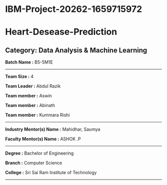 
# IBM-Project-20262-1659715972
#  Heart-Desease-Prediction

## Category: Data Analysis & Machine Learning


**Batch Name :** B5-5M1E

---

**Team Size :** 4

**Team Leader :** Abdul Razik

**Team member :** Aswin

**Team member :** Abinath 

**Team member :** Kummara Rishi

---
**Industry Mentor(s) Name :** Mahidhar, Saumya

**Faculty Mentor(s) Name :** ASHOK .P

---

**Degree	:**	
Bachelor of Engineering

**Branch	:**	
 Computer Science

**College	:**	
Sri Sai Ram Institute of Technology

---



















